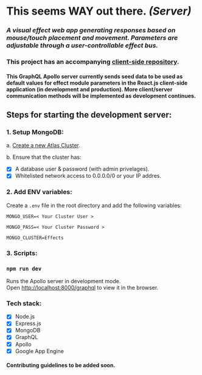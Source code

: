 # This seems WAY out there. *(Server)*

### *A visual effect web app generating responses based on mouse/touch placement and movement. Parameters are adjustable through a user-controllable effect bus.*

### This project has an accompanying [client-side repository](https://github.com/matt-eric/this-seems-WAY-out-there-react-side).

#### This GraphQL Apollo server currently sends seed data to be used as default values for effect module parameters in the React.js client-side application (in development and production). More client/server communication methods will be implemented as development continues.

## Steps for starting the development server:

### 1. Setup MongoDB:

a. [Create a new Atlas Cluster](https://docs.atlas.mongodb.com/tutorial/create-new-cluster/).

b. Ensure that the cluster has:

- [x] A database user & password (with admin privelages).
- [x] Whitelisted network access to 0.0.0.0/0 or your IP addres.

### 2. Add ENV variables:

Create a `.env` file in the root directory and add the following variables:

`MONGO_USER=< Your Cluster User >`

`MONGO_PASS=< Your Cluster Password >`

`MONGO_CLUSTER=Effects`

### 3. Scripts:

### `npm run dev`

Runs the Apollo server in development mode.\
Open [http://localhost:8000/graphql](http://localhost:8000/graphql) to view it in the browser.

### Tech stack:

- [x] Node.js
- [x] Express.js
- [x] MongoDB
- [x] GraphQL
- [x] Apollo
- [x] Google App Engine

#### Contributing guidelines to be added soon.
